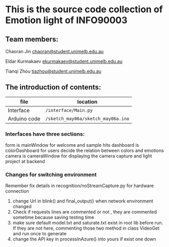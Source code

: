 # This is the source code collection of Emotion light of INFO90003

## Team members:
Chaoran Jin
chaoran@student.unimelb.edu.au

Eldar Kurmakaev
ekurmakaev@student.unimelb.edu.au

Tianqi Zhou
tiazhou@student.unimelb.edu.au


## The introduction of contents:
| file          | location
| ------------- |-------
| Interface     | ```/interface/Main.py```
| Arduino code  | ```/sketch_may06a/sketch_may06a.ino```

### Interfaces have three sections:

form  is mainWindow for welcome and sample hits
dashboard is colorDashboard for users decide the relation between colors and emotions
camera is cameraWindow for displaying the camera capture and light project at backend

### Changes for switching environment
Remember fix details in recognition/noStreamCapture.py for hardware connection

1.  change Url in blink() and final_output() when network environment changed
2.  Check if requests lines are commented or not , they are commented sometime because saving testing time
3.  make sure default model.txt and saturate.txt exist in root lib before run.
    If they are not here, commenting those two method in class VideoGet and run once to generate
4.  change the API key in processInAzure() into yours if exist one down
